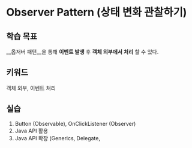# Observer Pattern (상태 변화 관찰하기)

## 학습 목표
__옵저버 패턴__을 통해 __이벤트 발생__ 후 __객체 외부에서 처리__ 할 수 있다.

## 키워드
객체 외부, 이벤트 처리

## 실습
1. Button (Observable), OnClickListener (Observer)
2. Java API 활용
3. Java API 확장 (Generics, Delegate, 